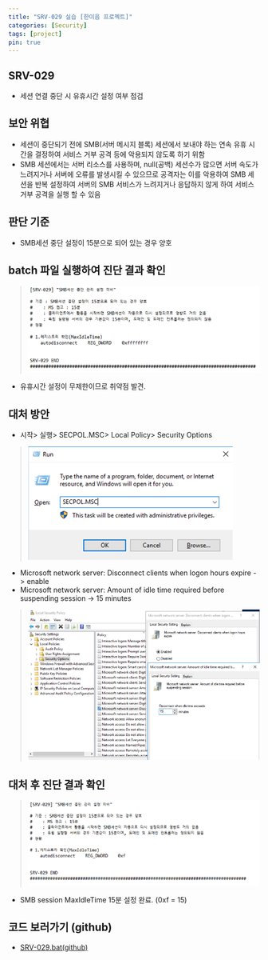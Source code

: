 ```yaml
---
title: "SRV-029 실습 [한이음 프로젝트]"
categories: [Security]
tags: [project]
pin: true
---
```


## SRV-029
- 세션 연결 중단 시 유휴시간 설정 여부 점검

## 보안 위협
- 세션이 중단되기 전에 SMB(서버 메시지 블록) 세션에서 보내야 하는 연속 유휴 시간을 결정하여 서비스 거부 공격 등에 악용되지 않도록 하기 위함
- SMB 세션에서는 서버 리소스를 사용하며, null(공백) 세션수가 많으면 서버 속도가 느려지거나 서버에 오류를 발생시킬 수 있으므로 공격자는 이를 악용하여 SMB 세션을 반복 설정하여 서버의 SMB 서비스가 느려지거나 응답하지 않게 하여 서비스 거부 공격을 실행 할 수 있음

## 판단 기준
- SMB세션 중단 설정이 15분으로 되어 있는 경우 양호


## batch 파일 실행하여 진단 결과 확인
>![0](../assets/img/SRV-029/SRV-029-1.png)

- 유휴시간 설정이 무제한이므로 취약점 발견.

## 대처 방안
- 시작> 실행> SECPOL.MSC> Local Policy> Security Options
>![1](../assets/img/SRV-029/263600102-4480eb37-731c-4855-8e8f-08694eb6c67a.png)


-  Microsoft network server: Disconnect clients when logon hours expire -> enable
-  Microsoft network server: Amount of idle time required before suspending session -> 15 minutes 
>![2](../assets/img/SRV-029/263600052-63bbcafe-e7c8-48e8-bc9b-3d4b9466d262.png)



## 대처 후 진단 결과 확인
>![3](../assets/img/SRV-029/263600135-41b7f093-fd5a-4f08-9437-d4197190d8b7.png)

- SMB session MaxIdleTime 15분 설정 완료.  (0xf = 15)


## 코드 보러가기 (github)
- <a href= "https://github.com/erika2852/SRV-029/blob/main/SRV-029.bat"> SRV-029.bat(github)</a>